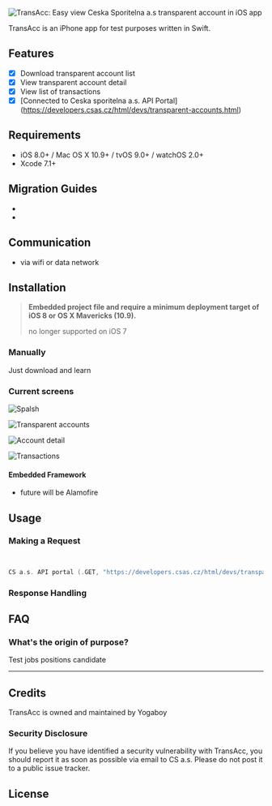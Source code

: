 ![TransAcc: Easy view Ceska Sporitelna a.s transparent account in iOS app](./scr/banner.png)


TransAcc is an iPhone app for test purposes written in Swift.

## Features

- [x] Download transparent account list
- [x] View transparent account detail
- [x] View list of transactions
- [x] [Connected to Ceska sporitelna a.s. API Portal] (https://developers.csas.cz/html/devs/transparent-accounts.html)

## Requirements

- iOS 8.0+ / Mac OS X 10.9+ / tvOS 9.0+ / watchOS 2.0+
- Xcode 7.1+

## Migration Guides

- 
- 

## Communication

- via wifi or data network 

## Installation

> **Embedded project file and require a minimum deployment target of iOS 8 or OS X Mavericks (10.9).**
>
> no longer supported on iOS 7 


### Manually

Just download and learn

### Current screens

![Spalsh](./scr/transacc-log.png)

![Transparent accounts](./scr/transacc-acc.png)

![Account detail](./scr/transacc-det.png)

![Transactions](./scr/transacc-tra.png)

#### Embedded Framework

- future will be Alamofire


## Usage

### Making a Request

```swift


CS a.s. API portal (.GET, "https://developers.csas.cz/html/devs/transparent-accounts.html")
```

### Response Handling


## FAQ

### What's the origin of purpose?

Test jobs positions candidate 

---

## Credits

TransAcc is owned and maintained by Yogaboy 

### Security Disclosure

If you believe you have identified a security vulnerability with TransAcc, you should report it as soon as possible via email to CS a.s. Please do not post it to a public issue tracker.

## License


